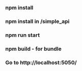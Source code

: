 ### npm install

### npm install in /simple_api

### npm run start

### npm build - for bundle

### Go to http://localhost:5050/